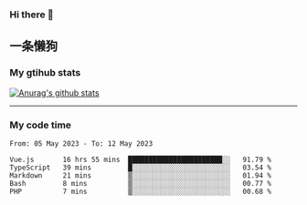 ### Hi there 👋

## 一条懒狗
<!--
**kiss-me-quickly/kiss-me-quickly** is a ✨ _special_ ✨ repository because its `README.md` (this file) appears on your GitHub profile.

Here are some ideas to get you started:

- 🔭 I’m currently working on ...
- 🌱 I’m currently learning ...
- 👯 I’m looking to collaborate on ...
- 🤔 I’m looking for help with ...
- 💬 Ask me about ...
- 📫 How to reach me: ...
- 😄 Pronouns: ...
- ⚡ Fun fact: ...
-->


### My gtihub stats

[![Anurag's github stats](https://github-readme-stats.vercel.app/api?username=kiss-me-quickly)](https://github.com/anuraghazra/github-readme-stats)

***

### My code time

<!--START_SECTION:waka-->

```text
From: 05 May 2023 - To: 12 May 2023

Vue.js       16 hrs 55 mins  ███████████████████████░░   91.79 %
TypeScript   39 mins         █░░░░░░░░░░░░░░░░░░░░░░░░   03.54 %
Markdown     21 mins         ▒░░░░░░░░░░░░░░░░░░░░░░░░   01.94 %
Bash         8 mins          ▒░░░░░░░░░░░░░░░░░░░░░░░░   00.77 %
PHP          7 mins          ▒░░░░░░░░░░░░░░░░░░░░░░░░   00.68 %
```

<!--END_SECTION:waka-->
